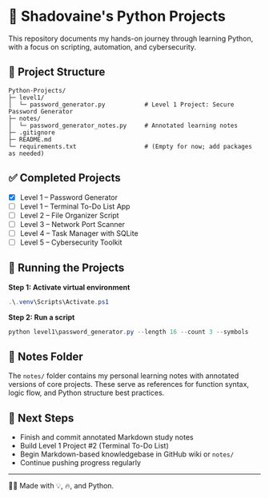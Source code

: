 # 🐍 Shadovaine's Python Projects

This repository documents my hands-on journey through learning Python, with a focus on scripting, automation, and cybersecurity.

## 📁 Project Structure

```
Python-Projects/
├─ level1/
│  └─ password_generator.py           # Level 1 Project: Secure Password Generator
├─ notes/
│  └─ password_generator_notes.py     # Annotated learning notes
├─ .gitignore
├─ README.md
└─ requirements.txt                   # (Empty for now; add packages as needed)
```

## ✅ Completed Projects

- [x] Level 1 – Password Generator
- [ ] Level 1 – Terminal To-Do List App
- [ ] Level 2 – File Organizer Script
- [ ] Level 3 – Network Port Scanner
- [ ] Level 4 – Task Manager with SQLite
- [ ] Level 5 – Cybersecurity Toolkit

## 🚀 Running the Projects

**Step 1: Activate virtual environment**

```powershell
.\.venv\Scripts\Activate.ps1
```

**Step 2: Run a script**

```powershell
python level1\password_generator.py --length 16 --count 3 --symbols
```

## 🧠 Notes Folder

The `notes/` folder contains my personal learning notes with annotated versions of core projects. These serve as references for function syntax, logic flow, and Python structure best practices.

## 📌 Next Steps

- Finish and commit annotated Markdown study notes
- Build Level 1 Project #2 (Terminal To-Do List)
- Begin Markdown-based knowledgebase in GitHub wiki or `notes/`
- Continue pushing progress regularly

---
👨‍💻 Made with 💡, 🔥, and Python.
